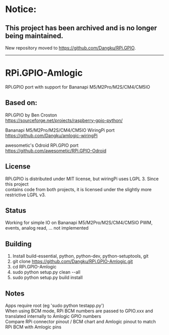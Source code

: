 # Notice:

## This project has been archived and is no longer being maintained.

New repository moved to https://github.com/Dangku/RPi.GPIO.

------------------------------------------------------------------------

# RPi.GPIO-Amlogic  
  
RPi.GPIO port with support for Bananapi M5/M2Pro/M2S/CM4/CM5IO
  

## Based on:  
  
RPi.GPIO by Ben Croston  
  https://sourceforge.net/projects/raspberry-gpio-python/  

Bananapi M5/M2Pro/M2S/CM4/CM5IO WiringPi port  
  https://github.com/Dangku/amlogic-wiringPi  

awesometic's Odroid RPi.GPIO port  
  https://github.com/awesometic/RPi.GPIO-Odroid  
  
  
## License  
RPi.GPIO is distributed under MIT license, but wiringPi uses LGPL 3.  Since this project  
contains code from both projects, it is licensed under the slightly more restrictive LGPL v3.  
  
  
## Status  
Working for simple IO on Bananapi M5/M2Pro/M2S/CM4/CM5IO
PWM, events, analog read, ... not implemented  
  
  
## Building  
1) Install build-essential, python, python-dev, python-setuptools, git  
2) git clone https://github.com/Dangku/RPi.GPIO-Amlogic.git  
3) cd RPi.GPIO-Amlogic  
4) sudo python setup.py clean --all  
5) sudo python setup.py build install  

## Notes  
Apps require root (eg 'sudo python testapp.py')  
When using BCM mode, RPi BCM numbers are passed to GPIO.xxx and translated internally to Amlogic GPIO numbers  
Compare RPi connector pinout / BCM chart and Amlogic pinout to match RPi BCM with Amlogic pins  
